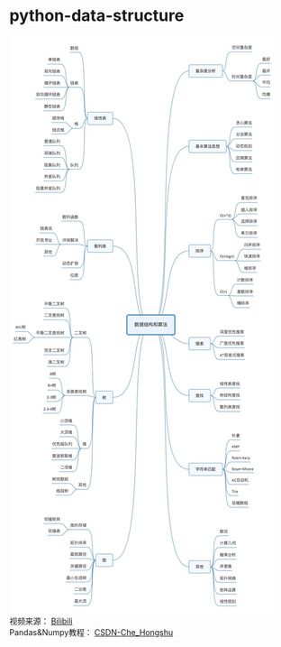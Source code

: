 # python-data-structure  
![](/datastructure.jpg)  
视频来源： [Bilibili](https://space.bilibili.com/355900142)  
Pandas&Numpy教程： [CSDN-Che_Hongshu](https://blog.csdn.net/qq_33431368/article/details/87009175)  
